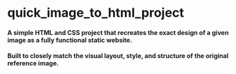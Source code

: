 # quick_image_to_html_project
#### A simple HTML and CSS project that recreates the exact design of a given image as a fully functional static website.
#### Built to closely match the visual layout, style, and structure of the original reference image.
